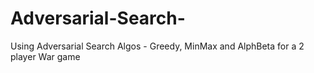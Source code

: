 Adversarial-Search-
===================

Using Adversarial Search Algos - Greedy, MinMax and AlphBeta for a 2 player War game
